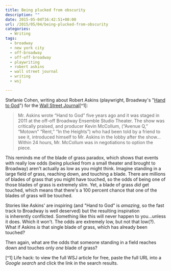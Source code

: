 ```yaml
---
title: Being plucked from obscurity
description: ""
date: 2015-05-04T16:42:51+00:00
url: /2015/05/04/being-plucked-from-obscurity
categories:
  - Writing
tags:
  - broadway
  - new york city
  - off-broadway
  - off-off-broadway
  - playwriting
  - robert askins
  - wall street journal
  - writing
  - wsj

---
```

Stefanie Cohen, writing about Robert Askins (playwright, Broadway's "[Hand to God](http://handtogodbroadway.com/)") for the [Wall Street
Journal](http://www.wsj.com/articles/robert-askins-the-playwriting-bartender-of-hand-to-god-1421961322)[^1]:

> Mr. Askins wrote “Hand to God” five years ago and it was staged in 2011 at the off-off Broadway Ensemble Studio Theater. The show was critically praised, and producer Kevin McCollum, (“Avenue Q,” “Motown” “Rent,” “In the Heights”) who had been told by a friend to see it, introduced himself to Mr. Askins in the lobby after the show&#8230;Within 24 hours, Mr. McCollum was in negotiations to option the piece.

This reminds me of the blade of grass paradox, which shows that events with really low odds (being plucked from a small theater and brought to Broadway) aren't actually as low as you might think. Imagine standing in a large field of grass, reaching down, and touching a blade. There are millions of blades of grass that you might have touched, so the odds of being one of those blades of grass is extremely slim. Yet, a blade of grass _did_ get touched, which means that there's a 100 percent chance that one of the blades of grass will be touched.

Stories like Askins' are inspiring (and "Hand to God" is _amazing_, so the fast track to Broadway is well deserved) but the resulting inspiration is inherently conflicted. Something like this will never happen to you...unless it does. Which it won't. The odds are extremely low, but not that low(?). What if Askins _is_ that single blade of grass, which has already been touched?

Then again, what are the odds that someone standing in a field reaches down and touches only _one_ blade of grass?

[^1] Life hack: to view the full WSJ article for free, paste the full URL into a _Google search_ and click the link in the search results.
